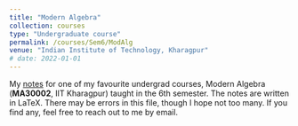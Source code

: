 ```yaml
---
title: "Modern Algebra"
collection: courses
type: "Undergraduate course"
permalink: /courses/Sem6/ModAlg
venue: "Indian Institute of Technology, Kharagpur"
# date: 2022-01-01
---
```


My [notes](https://drive.google.com/file/d/16t-50fjAofGXvj20Ew6pGmE2K8hofkP6/view?usp=sharing) for one of my favourite undergrad courses, Modern Algebra (**MA30002**, IIT Kharagpur) taught in the 6th semester. The notes are written in LaTeX. There may be errors in this file, though I hope not too many. If you find any, feel free to reach out to me by email.